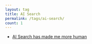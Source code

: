 ```yaml
---
layout: tag
title: AI Search
permalink: /tags/ai-search/
count: 1
---
```


- [AI Search has made me more human](https://blog.alphasmanifesto.com/2024/03/10/ai-search-has-made-me-more-human/)
